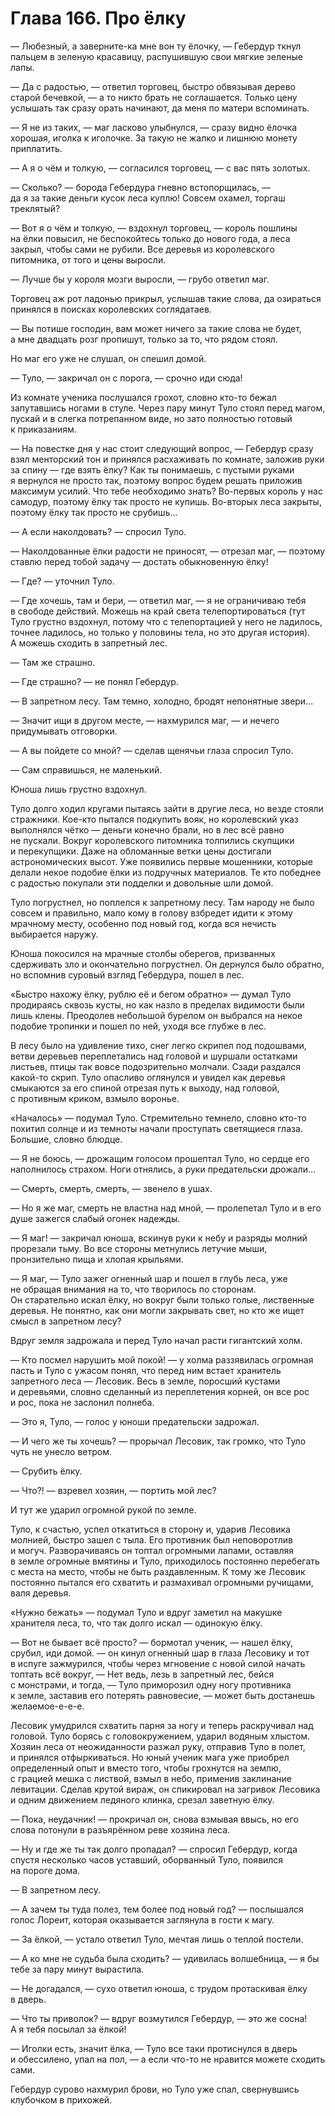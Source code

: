 # Глава 166. Про ёлку

— Любезный, а заверните-ка мне вон ту ёлочку, — Гебердур ткнул пальцем в зеленую красавицу, распушившую свои мягкие зеленые лапы.

— Да с радостью, — ответил торговец, быстро обвязывая дерево старой бечевкой, — а то никто брать не соглашается. Только цену услышать так сразу орать начинают, да меня по матери вспоминать.

— Я не из таких, — маг ласково улыбнулся, — сразу видно ёлочка хорошая, иголка к иголочке. За такую не жалко и лишнюю монету приплатить.

— А я о чём и толкую, — согласился торговец, — с вас пять золотых.

— Сколько? — борода Гебердура гневно встопорщилась, — да я за такие деньги кусок леса куплю! Совсем охамел, торгаш треклятый?

— Вот я о чём и толкую, — вздохнул торговец, — король пошлины на ёлки повысил, не беспокойтесь только до нового года, а леса закрыл, чтобы сами не рубили. Все деревья из королевского питомника, от того и цены выросли. 

— Лучше бы у короля мозги выросли, — грубо ответил маг.

Торговец аж рот ладонью прикрыл, услышав такие слова, да озираться принялся в поисках королевских соглядатаев.

— Вы потише господин, вам может ничего за такие слова не будет, а мне двадцать розг пропишут, только за то, что рядом стоял.

Но маг его уже не слушал, он спешил домой.

— Туло, — закричал он с порога, — срочно иди сюда!

Из комнате ученика послушался грохот, словно кто-то бежал запутавшись ногами в стуле. Через пару минут Туло стоял перед магом, пускай и в слегка потрепанном виде, но зато полностью готовый к приказаниям.

— На повестке дня у нас стоит следующий вопрос, — Гебердур сразу взял менторский тон и принялся расхаживать по комнате, заложив руки за спину — где взять ёлку? Как ты понимаешь, с пустыми руками я вернулся не просто так, поэтому вопрос будем решать приложив максимум усилий. Что тебе необходимо знать? Во-первых король у нас самодур, поэтому ёлку так просто не купишь. Во-вторых леса закрыты, поэтому ёлку так просто не срубишь...

— А если наколдовать? — спросил Туло.

— Наколдованные ёлки радости не приносят, — отрезал маг, — поэтому ставлю перед тобой задачу — достать обыкновенную ёлку!

— Где? — уточнил Туло.

— Где хочешь, там и бери, — ответил маг, — я не ограничиваю тебя в свободе действий. Можешь на край света телепортироваться (тут Туло грустно вздохнул, потому что с телепортацией у него не ладилось, точнее ладилось, но только у половины тела, но это другая история). А можешь сходить в запретный лес.

— Там же страшно.

— Где страшно? — не понял Гебердур.

— В запретном лесу. Там темно, холодно, бродят непонятные звери...

— Значит ищи в другом месте, — нахмурился маг, — и нечего придумывать отговорки.

— А вы пойдете со мной? — сделав щенячьи глаза спросил Туло.

— Сам справишься, не маленький.

Юноша лишь грустно вздохнул.

Туло долго ходил кругами пытаясь зайти в другие леса, но везде стояли стражники. Кое-кто пытался подкупить вояк, но королевский указ выполнялся чётко — деньги конечно брали, но в лес всё равно не пускали. Вокруг королевского питомника толпились скупщики и перекупщики. Даже на обломанные ветки цены достигали астрономических высот. Уже появились первые мошенники, которые делали некое подобие ёлки из подручных материалов. Те кто победнее с радостью покупали эти подделки и довольные шли домой.

Туло погрустнел, но поплелся к запретному лесу. Там народу не было совсем и правильно, мало кому в голову взбредет идити к этому мрачному месту, особенно под новый год, когда вся нечисть выбирается наружу. 

Юноша покосился на мрачные столбы оберегов, призванных сдерживать зло и окончательно погрустнел. Он дернулся было обратно, но вспомнив суровый взгляд Гебердура, пошел в лес.

«Быстро нахожу ёлку, рублю её и бегом обратно» — думал Туло продираясь сквозь кусты, но как назло в пределах видимости были лишь клены. Преодолев небольшой бурелом он выбрался на некое подобие тропинки и пошел по ней, уходя все глубже в лес.

В лесу было на удивление тихо, снег легко скрипел под подошвами, ветви деревьев переплетались над головой и шуршали остатками листьев, птицы так вовсе подозрительно молчали. Сзади раздался какой-то скрип. Туло опасливо оглянулся и увидел как деревья смыкаются за его спиной отрезая путь к выходу, над головой, с противным криком, взмыло воронье.

«Началось» — подумал Туло. Стремительно темнело, словно кто-то похитил солнце и из темноты начали проступать светящиеся глаза. Большие, словно блюдце.

— Я не боюсь, — дрожащим голосом прошептал Туло, но сердце его наполнилось страхом. Ноги отнялись, а руки предательски дрожали...

— Смерть, смерть, смерть, — звенело в ушах.

— Но я же маг, смерть не властна над мной, — пролепетал Туло и в его душе зажегся слабый огонек надежды.

— Я маг! — закричал юноша, вскинув руки к небу и разряды молний прорезали тьму. Во все стороны метнулись летучие мыши, пронзительно пища и хлопая крыльями.

— Я маг, — Туло зажег огненный шар и пошел в глубь леса, уже не обращая внимания на то, что творилось по сторонам. Он старательно искал ёлку, но вокруг были только голые, лиственные деревья. Не понятно, как они могли закрывать свет, но кто же ищет смысл в запретном лесу?

Вдруг земля задрожала и перед Туло начал расти гигантский холм.

— Кто посмел нарушить мой покой! — у холма раззявилась огромная пасть и Туло с ужасом понял, что перед ним встает хранитель запретного леса — Лесовик. Весь в земле, поросший кустами и деревьями, словно сделанный из переплетения корней, он все рос и рос, пока не заслонил полнеба. 

— Это я, Туло, — голос у юноши предательски задрожал.

— И чего же ты хочешь? — прорычал Лесовик, так громко, что Туло чуть не унесло ветром.

— Срубить ёлку.

— Что?! — взревел хозяин, — портить мой лес?

И тут же ударил огромной рукой по земле.

Туло, к счастью, успел откатиться в сторону и, ударив Лесовика молнией, быстро зашел с тыла. Его противник был неповоротлив и могуч. Разворачиваясь он топтал огромными лапами, оставляя в земле огромные вмятины и Туло, приходилось постоянно перебегать с места на место, чтобы не быть раздавленным. К тому же Лесовик постоянно пытался его схватить и размахивал огромными ручищами, валя деревья. 

«Нужно бежать» — подумал Туло и вдруг заметил на макушке хранителя леса, то, что так долго искал — одинокую ёлку. 

— Вот не бывает всё просто? — бормотал ученик, — нашел ёлку, срубил, иди домой. — он кинул огненный шар в глаза Лесовику и тот в испуге зажмурился, чтобы через мгновение с новой силой начать топтать всё вокруг, — Нет ведь, лезь в запретный лес, бейся с монстрами, и тогда, — Туло приморозил одну ногу противника к земле, заставив его потерять равновесие, — может быть достанешь желаемое-е-е-е.

Лесовик умудрился схватить парня за ногу и теперь раскручивал над головой. Туло борясь с головокружением, ударил водяным хлыстом. Хозяин леса от неожиданности разжал руку, отправив Туло в полет, и принялся отфыркиваться. Но юный ученик мага уже приобрел определенный опыт и вместо того, чтобы грохнутся на землю, с грацией мешка с листвой, взмыл в небо, применив заклинание левитации. Сделав крутой вираж, он спикировал на загривок Лесовика и одним движением ледяного клинка, срезал заветную ёлку.

— Пока, неудачник! — прокричал он, снова взмывая ввысь, но его слова потонули в разъярённом реве хозяина леса.

— Ну и где же ты так долго пропадал? — спросил Гебердур, когда спустя несколько часов уставший, оборванный Туло, появился на пороге дома.

— В запретном лесу.

— А зачем ты туда полез, тем более под новый год? — послышался голос Лореит, которая оказывается заглянула в гости к магу.

— За ёлкой, — устало ответил Туло, мечтая лишь о теплой постели.

— А ко мне не судьба была сходить? — удивилась волшебница, — я бы тебе за пару минут вырастила.

— Не догадался, — сухо ответил юноша, с трудом протаскивая ёлку в дверь.

— Что ты приволок? — вдруг возмутился Гебердур, — это же сосна! А я тебя посылал за ёлкой!

— Иголки есть, значит ёлка, — Туло все таки протиснулся в дверь и обессилено, упал на пол, — а если что-то не нравится можете сходить сами.

Гебердур сурово нахмурил брови, но Туло уже спал, свернувшись клубочком в прихожей.


